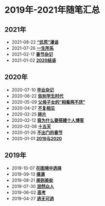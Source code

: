 # 2019年-2021年随笔汇总

## 2021年

- 2021-08-22 [**“饥荒”漫谈**](./2021/20210822-jihuang.md) 
- 2021-07-26 [**一生所系**](./2021/20210726-yisheg.md) 
- 2021-02-17 [**春节杂记**](./2021/20210217-chunjie.md) 
- 2021-01-02 [**2020结语**](./2021/20210102-jieyu.md)


## 2020年

- 2020-07-10 [**毕业杂记**](./2020/20200710-biye.md)
- 2020-06-22 [**告别学生时代**](./2020/20200622-gaobie.md)
- 2020-05-09 [**父母子女的“相看两不厌”**](./2020/20200509-fumu.md)
- 2020-04-27 [**不复相见**](./2020/20200427-bufu.md)
- 2020-02-25 [**碎片**](./2020/20200225-suipian.md)
- 2020-02-12 [**我为什么要搭建个人博客**](./2020/20200212-woweishenme.md)
- 2020-02-08 [**十五天**](./2020/20200208-shiwutian.md)
- 2020-01-26 [**不出门的春节**](./2020/20200126-buchumen.md)
- 2020-01-01 [**2019与2020**](./2020/20200101-yu.md) 


## 2019年

- 2019-10-07 [**在困境中选择**](./2019/20191007-zaikunjing.md) 
- 2019-09-13 [**填满**](./2019/20190913-tianman.md) 
- 2019-08-21 [**美则美矣**](./2019/20190821-meizemeiyi.md) 
- 2019-07-30 [**泯然众人**](./2019/20190730-minran.md) 
- 2019-06-02 [**高考**](./2019/20190602-gaokao.md) 
- 2019-04-27 [**逃无可逃**](./2019/20190427-tao.md) 

 

